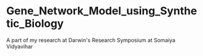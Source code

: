 # Gene_Network_Model_using_Synthetic_Biology
A part of my research at Darwin's Research Symposium at Somaiya Vidyavihar
